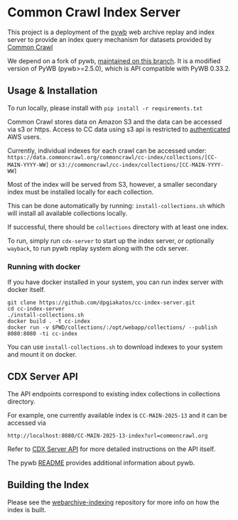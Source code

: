 # Common Crawl Index Server

This project is a deployment of the [pywb](https://github.com/webrecorder/pywb) web archive replay and index server to provide
an index query mechanism for datasets provided by [Common Crawl](https://commoncrawl.org)

We depend on a fork of pywb, [maintained on this branch](https://github.com/commoncrawl/pywb/tree/common-crawl-cdx-index). It is a modified version of PyWB (pywb>=2.5.0), which is API compatible with PyWB 0.33.2.

## Usage & Installation
To run locally, please install with `pip install -r requirements.txt`

Common Crawl stores data on Amazon S3 and the data can be accessed via s3 or https. Access to CC data using s3 api is restricted to [authenticated](https://docs.aws.amazon.com/accounts/latest/reference/credentials-access-keys-best-practices.html) AWS users.

Currently, individual indexes for each crawl can be accessed under: `https://data.commoncrawl.org/commoncrawl/cc-index/collections/[CC-MAIN-YYYY-WW]` or `s3://commoncrawl/cc-index/collections/[CC-MAIN-YYYY-WW]`

Most of the index will be served from S3, however, a smaller secondary index must be installed locally for each collection.

This can be done automatically by running: `install-collections.sh` which will install all available collections locally.

If successful, there should be `collections` directory with at least one index.

To run, simply run `cdx-server` to start up the index server, or optionally `wayback`, to run pywb replay system along with the cdx server.


### Running with docker

If you have docker installed in your system, you can run index server with docker itself.

```
git clone https://github.com/dpgiakatos/cc-index-server.git
cd cc-index-server
./install-collections.sh
docker build . -t cc-index
docker run -v $PWD/collections/:/opt/webapp/collections/ --publish 8080:8080 -ti cc-index
```

You can use `install-collections.sh` to download indexes to your system and mount it on docker.


## CDX Server API

The API endpoints correspond to existing index collections in collections directory.

For example, one currently available index is `CC-MAIN-2025-13` and it can be accessed via

`http://localhost:8080/CC-MAIN-2025-13-index?url=commoncrawl.org`


Refer to [CDX Server API](https://github.com/webrecorder/pywb/wiki/CDX-Server-API) for more detailed instructions on the API itself.

The pywb [README](https://github.com/webrecorder/pywb/blob/master/README.rst) provides additional information about pywb.


## Building the Index

Please see the [webarchive-indexing](https://github.com/ikreymer/webarchive-indexing) repository for more info on how the index is built.
